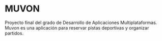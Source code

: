 # MUVON
Proyecto final del grado de Desarrollo de Aplicaciones Multiplataformas.
Muvon es una aplicación para reservar pistas deportivas y organizar partidos.
